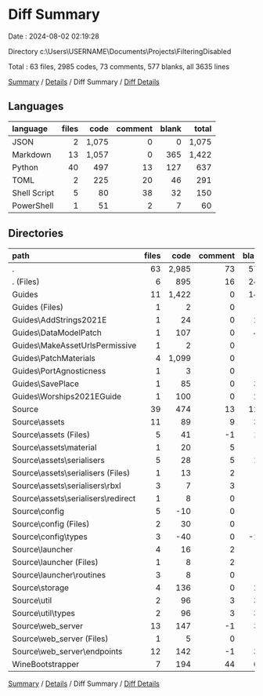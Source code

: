 # Diff Summary

Date : 2024-08-02 02:19:28

Directory c:\\Users\\USERNAME\\Documents\\Projects\\FilteringDisabled

Total : 63 files,  2985 codes, 73 comments, 577 blanks, all 3635 lines

[Summary](results.md) / [Details](details.md) / Diff Summary / [Diff Details](diff-details.md)

## Languages
| language | files | code | comment | blank | total |
| :--- | ---: | ---: | ---: | ---: | ---: |
| JSON | 2 | 1,075 | 0 | 0 | 1,075 |
| Markdown | 13 | 1,057 | 0 | 365 | 1,422 |
| Python | 40 | 497 | 13 | 127 | 637 |
| TOML | 2 | 225 | 20 | 46 | 291 |
| Shell Script | 5 | 80 | 38 | 32 | 150 |
| PowerShell | 1 | 51 | 2 | 7 | 60 |

## Directories
| path | files | code | comment | blank | total |
| :--- | ---: | ---: | ---: | ---: | ---: |
| . | 63 | 2,985 | 73 | 577 | 3,635 |
| . (Files) | 6 | 895 | 16 | 245 | 1,156 |
| Guides | 11 | 1,422 | 0 | 144 | 1,566 |
| Guides (Files) | 1 | 2 | 0 | 2 | 4 |
| Guides\\AddStrings2021E | 1 | 24 | 0 | 23 | 47 |
| Guides\\DataModelPatch | 1 | 107 | 0 | 46 | 153 |
| Guides\\MakeAssetUrlsPermissive | 1 | 2 | 0 | 2 | 4 |
| Guides\\PatchMaterials | 4 | 1,099 | 0 | 5 | 1,104 |
| Guides\\PortAgnosticness | 1 | 3 | 0 | 1 | 4 |
| Guides\\SavePlace | 1 | 85 | 0 | 37 | 122 |
| Guides\\Worships2021EGuide | 1 | 100 | 0 | 28 | 128 |
| Source | 39 | 474 | 13 | 123 | 610 |
| Source\\assets | 11 | 89 | 9 | 38 | 136 |
| Source\\assets (Files) | 5 | 41 | -1 | 17 | 57 |
| Source\\assets\\material | 1 | 20 | 5 | 7 | 32 |
| Source\\assets\\serialisers | 5 | 28 | 5 | 14 | 47 |
| Source\\assets\\serialisers (Files) | 1 | 13 | 2 | 6 | 21 |
| Source\\assets\\serialisers\\rbxl | 3 | 7 | 3 | 3 | 13 |
| Source\\assets\\serialisers\\redirect | 1 | 8 | 0 | 5 | 13 |
| Source\\config | 5 | -10 | 0 | -6 | -16 |
| Source\\config (Files) | 2 | 30 | 0 | 9 | 39 |
| Source\\config\\types | 3 | -40 | 0 | -15 | -55 |
| Source\\launcher | 4 | 16 | 2 | 2 | 20 |
| Source\\launcher (Files) | 1 | 8 | 2 | 2 | 12 |
| Source\\launcher\\routines | 3 | 8 | 0 | 0 | 8 |
| Source\\storage | 4 | 136 | 0 | 24 | 160 |
| Source\\util | 2 | 96 | 3 | 35 | 134 |
| Source\\util\\types | 2 | 96 | 3 | 35 | 134 |
| Source\\web_server | 13 | 147 | -1 | 30 | 176 |
| Source\\web_server (Files) | 1 | 5 | 0 | 0 | 5 |
| Source\\web_server\\endpoints | 12 | 142 | -1 | 30 | 171 |
| WineBootstrapper | 7 | 194 | 44 | 65 | 303 |

[Summary](results.md) / [Details](details.md) / Diff Summary / [Diff Details](diff-details.md)